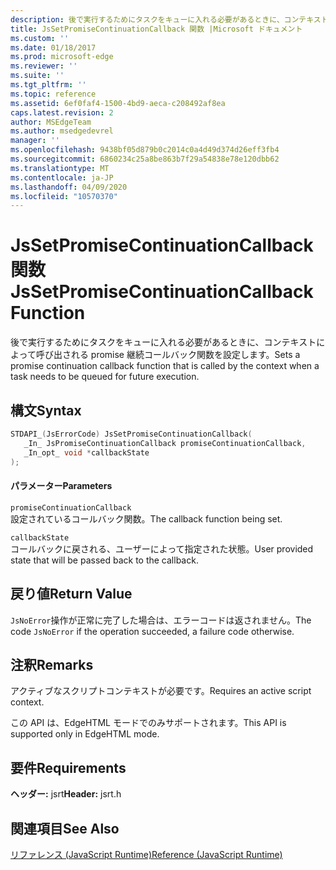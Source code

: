 ```yaml
---
description: 後で実行するためにタスクをキューに入れる必要があるときに、コンテキストによって呼び出される promise 継続コールバック関数を設定します。
title: JsSetPromiseContinuationCallback 関数 |Microsoft ドキュメント
ms.custom: ''
ms.date: 01/18/2017
ms.prod: microsoft-edge
ms.reviewer: ''
ms.suite: ''
ms.tgt_pltfrm: ''
ms.topic: reference
ms.assetid: 6ef0faf4-1500-4bd9-aeca-c208492af8ea
caps.latest.revision: 2
author: MSEdgeTeam
ms.author: msedgedevrel
manager: ''
ms.openlocfilehash: 9438bf05d879b0c2014c0a4d49d374d26eff3fb4
ms.sourcegitcommit: 6860234c25a8be863b7f29a54838e78e120dbb62
ms.translationtype: MT
ms.contentlocale: ja-JP
ms.lasthandoff: 04/09/2020
ms.locfileid: "10570370"
---
```

# <span data-ttu-id="bfef6-103">JsSetPromiseContinuationCallback 関数</span><span class="sxs-lookup"><span data-stu-id="bfef6-103">JsSetPromiseContinuationCallback Function</span></span>
<span data-ttu-id="bfef6-104">後で実行するためにタスクをキューに入れる必要があるときに、コンテキストによって呼び出される promise 継続コールバック関数を設定します。</span><span class="sxs-lookup"><span data-stu-id="bfef6-104">Sets a promise continuation callback function that is called by the context when a task needs to be queued for future execution.</span></span>  
  
## <span data-ttu-id="bfef6-105">構文</span><span class="sxs-lookup"><span data-stu-id="bfef6-105">Syntax</span></span>  
  
```cpp  
STDAPI_(JsErrorCode) JsSetPromiseContinuationCallback(  
   _In_ JsPromiseContinuationCallback promiseContinuationCallback,  
   _In_opt_ void *callbackState  
);  
```  
  
#### <span data-ttu-id="bfef6-106">パラメーター</span><span class="sxs-lookup"><span data-stu-id="bfef6-106">Parameters</span></span>  
 `promiseContinuationCallback`  
 <span data-ttu-id="bfef6-107">設定されているコールバック関数。</span><span class="sxs-lookup"><span data-stu-id="bfef6-107">The callback function being set.</span></span>  
  
 `callbackState`  
 <span data-ttu-id="bfef6-108">コールバックに戻される、ユーザーによって指定された状態。</span><span class="sxs-lookup"><span data-stu-id="bfef6-108">User provided state that will be passed back to the callback.</span></span>  
  
## <span data-ttu-id="bfef6-109">戻り値</span><span class="sxs-lookup"><span data-stu-id="bfef6-109">Return Value</span></span>  
 <span data-ttu-id="bfef6-110">`JsNoError`操作が正常に完了した場合は、エラーコードは返されません。</span><span class="sxs-lookup"><span data-stu-id="bfef6-110">The code `JsNoError` if the operation succeeded, a failure code otherwise.</span></span>  
  
## <span data-ttu-id="bfef6-111">注釈</span><span class="sxs-lookup"><span data-stu-id="bfef6-111">Remarks</span></span>  
 <span data-ttu-id="bfef6-112">アクティブなスクリプトコンテキストが必要です。</span><span class="sxs-lookup"><span data-stu-id="bfef6-112">Requires an active script context.</span></span>  
  
 <span data-ttu-id="bfef6-113">この API は、EdgeHTML モードでのみサポートされます。</span><span class="sxs-lookup"><span data-stu-id="bfef6-113">This API is supported only in EdgeHTML mode.</span></span>  
  
## <span data-ttu-id="bfef6-114">要件</span><span class="sxs-lookup"><span data-stu-id="bfef6-114">Requirements</span></span>  
 <span data-ttu-id="bfef6-115">**ヘッダー:** jsrt</span><span class="sxs-lookup"><span data-stu-id="bfef6-115">**Header:** jsrt.h</span></span>  
  
## <span data-ttu-id="bfef6-116">関連項目</span><span class="sxs-lookup"><span data-stu-id="bfef6-116">See Also</span></span>  
 [<span data-ttu-id="bfef6-117">リファレンス (JavaScript Runtime)</span><span class="sxs-lookup"><span data-stu-id="bfef6-117">Reference (JavaScript Runtime)</span></span>](../chakra-hosting/reference-javascript-runtime.md)